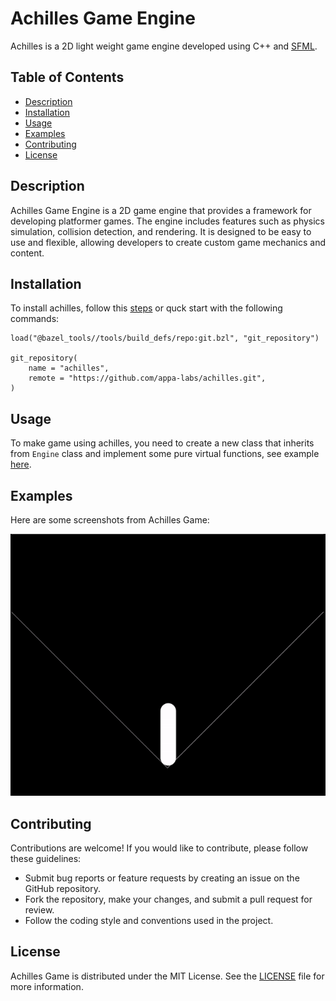 # Achilles Game Engine

Achilles is a 2D light weight game engine developed using C++ and [SFML](https://github.com/SFML/SFML).

## Table of Contents

- [Description](#description)
- [Installation](#installation)
- [Usage](#usage)
- [Examples](#examples)
- [Contributing](#contributing)
- [License](#license)

## Description

Achilles Game Engine is a 2D game engine that provides a framework for developing platformer games. The engine includes features such as physics simulation, collision detection, and rendering. It is designed to be easy to use and flexible, allowing developers to create custom game mechanics and content.

## Installation

To install achilles, follow this [steps](https://github.com/appa-labs/achilles/blob/main/docs/SETUP.md) or quck start with the following commands:

```WORKSPACE
load("@bazel_tools//tools/build_defs/repo:git.bzl", "git_repository")

git_repository(
    name = "achilles",
    remote = "https://github.com/appa-labs/achilles.git",
)
```

## Usage

To make game using achilles, you need to create a new class that inherits from `Engine` class and implement some pure virtual functions, see example [here](https://github.com/appa-labs/achilles/tree/main/example).

## Examples

Here are some screenshots from Achilles Game:

![Example 1](https://github.com/appa-labs/achilles/blob/media/physics_record_1.gif)

## Contributing

Contributions are welcome! If you would like to contribute, please follow these guidelines:

- Submit bug reports or feature requests by creating an issue on the GitHub repository.
- Fork the repository, make your changes, and submit a pull request for review.
- Follow the coding style and conventions used in the project.

## License

Achilles Game is distributed under the MIT License. See the [LICENSE](https://github.com/appa-labs/Achilles/blob/main/LICENSE) file for more information.
